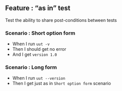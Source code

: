 ## Feature : “as in” test

Test the ability to share post-conditions between tests

### Scenario : Short option form
  - When I run `uut -v`  
  - Then I should get no error
  - And I get `version 1.0` 

### Scenario : Long form

  - When I run `uut --version`
  - Then I get just as in `Short option form` scenario